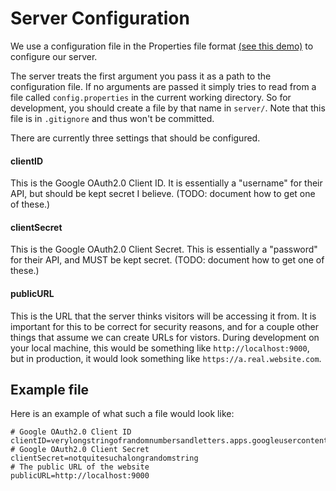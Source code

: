 # Server Configuration

We use a configuration file in the Properties file format
[(see this demo)](https://www.mkyong.com/java/java-properties-file-examples/)
to configure our server.

The server treats the first argument you pass it as a path to the configuration
file. If no arguments are passed it simply tries to read from a file called
`config.properties` in the current working directory. So for development,
you should create a file by that name in `server/`. Note that this file is
in `.gitignore` and thus won't be committed.

There are currently three settings that should be configured.

#### clientID

This is the Google OAuth2.0 Client ID. It is essentially
a "username" for their API, but should be kept secret I believe.
(TODO: document how to get one of these.)

#### clientSecret

This is the Google OAuth2.0 Client Secret. This is essentially
a "password" for their API, and MUST be kept secret.
(TODO: document how to get one of these.)

#### publicURL

This is the URL that the server thinks visitors will be accessing
it from. It is important for this to be correct for security reasons,
and for a couple other things that assume we can create URLs for
vistors. During development on your local machine, this would be
something like `http://localhost:9000`, but in production, it would
look something like `https://a.real.website.com`.

## Example file

Here is an example of what such a file would look like:
```
# Google OAuth2.0 Client ID
clientID=verylongstringofrandomnumbersandletters.apps.googleusercontent.com
# Google OAuth2.0 Client Secret
clientSecret=notquitesuchalongrandomstring
# The public URL of the website
publicURL=http://localhost:9000
```
